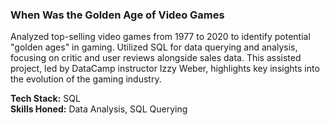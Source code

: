 ### When Was the Golden Age of Video Games

Analyzed top-selling video games from 1977 to 2020 to identify potential "golden ages" in gaming. Utilized SQL for data querying and analysis, focusing on critic and user reviews alongside sales data. This assisted project, led by DataCamp instructor Izzy Weber, highlights key insights into the evolution of the gaming industry.

**Tech Stack:** SQL  
**Skills Honed:** Data Analysis, SQL Querying

